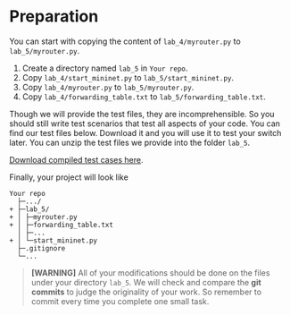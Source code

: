 # Preparation

You can start with copying the content of `lab_4/myrouter.py` to `lab_5/myrouter.py`.

1. Create a directory named `lab_5` in `Your repo`.
2. Copy `lab_4/start_mininet.py` to `lab_5/start_mininet.py`.
3. Copy `lab_4/myrouter.py` to `lab_5/myrouter.py`.
4. Copy `lab_4/forwarding_table.txt` to `lab_5/forwarding_table.txt`.

Though we will provide the test files, they are incomprehensible. So you should still write test scenarios that test all aspects of your code. You can find our test files below. Download it and you will use it to test your switch later. You can unzip the test files we provide into the folder `lab_5`.

[Download compiled test cases here](https://box.nju.edu.cn/d/123a70ac8ff34595b18f/).

Finally, your project will look like

```
Your repo
  ├─.../
+ ├─lab_5/
+ │ ├─myrouter.py
+ │ ├─forwarding_table.txt
  │ ├─...
+ │ └─start_mininet.py
  ├─.gitignore
  └─...
```

> **[WARNING]**
> All of your modifications should be done on the files under your directory `lab_5`. We will check and compare the **git commits** to judge the originality of your work. So remember to commit every time you complete one small task.
